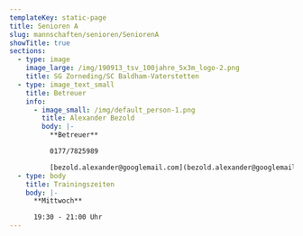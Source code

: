 ```yaml
---
templateKey: static-page
title: Senioren A
slug: mannschaften/senioren/SeniorenA
showTitle: true
sections:
  - type: image
    image_large: /img/190913_tsv_100jahre_5x3m_logo-2.png
    title: SG Zorneding/SC Baldham-Vaterstetten
  - type: image_text_small
    title: Betreuer
    info:
      - image_small: /img/default_person-1.png
        title: Alexander Bezold
        body: |-
          **Betreuer**

          0177/7825989

          [bezold.alexander@googlemail.com](bezold.alexander@googlemail.com)
  - type: body
    title: Trainingszeiten
    body: |-
      **Mittwoch**

      19:30 - 21:00 Uhr
---
```

